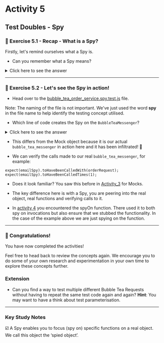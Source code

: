 # Activity 5

## Test Doubles - Spy

### 🔎 Exercise 5.1 - Recap - What is a Spy?

Firstly, let's remind ourselves what a Spy is.

- Can you remember what a Spy means?

<details>
<summary>Click here to see the answer</summary>
<pre>

Spies enable you to focus (spy on) specific functions on a real object. We call this object the ‘spied object’.

</pre>
</details>

---

### 🔎 Exercise 5.2 - Let's see the Spy in action!

- Head over to the [bubble_tea_order_service.spy.test.js](../src/bubble_tea_order_service.spy.test.js) file.

Note: The naming of the file is not important. We've just used the word **spy** in the file name to help identify the testing concept utilised.


- Which line of code creates the Spy on the `BubbleTeaMessenger`?

<details>
<summary>Click here to see the answer</summary>
<pre>

// Line 4
const emailSpy = jest.spyOn(messenger, 'sendBubbleTeaOrderRequestEmail');

</pre>
</details>


- This differs from the Mock object because it is our actual `bubble_tea_messenger` in action here and it has been infiltrated! 😬
  
- We can verify the calls made to our real `bubble_tea_messenger`, for example:

```
expect(emailSpy).toHaveBeenCalledWith(orderRequest);
expect(emailSpy).toHaveBeenCalledTimes(1);

```

- Does it look familiar? You saw this before in [Activity_3](activity_3.md) for Mocks.
  

- The key difference here is with a Spy, you are peering into the real object, real functions and verifying calls to it.

- In [activity 4](./activity_4.md) you encountered the spyOn function. There used it to both spy on invocations but also ensure that we stubbed the functionality. In the case of the example above we are just spying on the function.

---

### 🥳 Congratulations!

You have now completed the activities!

Feel free to head back to review the concepts again.
We encourage you to do some of your own research and experimentation in your own time to explore these concepts further.

### Extension

- Can you find a way to test multiple different Bubble Tea Requests without having to repeat the same test code again
and again? **Hint**: You may want to have a think about test parameterisation.
  
---
### Key Study Notes

☑️ A Spy enables you to focus (spy on) specific functions on a real object. We call this object the ‘spied object’.